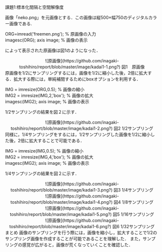課題1:標本化間隔と空間解像度

画像「neko.png」を元画像とする．この画像は縦500×幅750のディジタルカラー画像である.

ORG=imread('freemen.png'); % 原画像の入力  
imagesc(ORG); axis image; % 画像の表示  

によって表示された原画像は図1のようになった．

<div align="center">
![原画像](https://github.com/inagaki-toshihiro/report/blob/master/image/kadai1-1.png?)  
図1　原画像
</div>
原画像を1/2にサンプリングするには，画像を1/2に縮小した後，2倍に拡大する．拡大する際には，単純補間するためにboxオプションを利用する．

IMG = imresize(ORG,0.5); % 画像の縮小  
IMG2 = imresize(IMG,2,'box'); % 画像の拡大  
imagesc(IMG2); axis image; % 画像の表示  

1/2サンプリングの結果を図２に示す．

<div align="center">
![原画像](https://github.com/inagaki-toshihiro/report/blob/master/image/kadai1-2.png?)  
図2 1/2サンプリング
</div>
同様に，1/4サンプリングをするには，1/2サンプリングした画像を1/2に縮小した後，2倍に拡大することで可能である．

IMG = imresize(IMG,0.5); % 画像の縮小  
IMG2 = imresize(IMG,4,'box'); % 画像の拡大  
imagesc(IMG2); axis image; % 画像の表示

1/4サンプリングの結果を図２に示す．

<div align="center">
![原画像](https://github.com/inagaki-toshihiro/report/blob/master/image/kadai1-3.png?)  
図3 1/4サンプリング
</div>
<div align="center">
![原画像](https://github.com/inagaki-toshihiro/report/blob/master/image/kadai1-4.png?)  
図4 1/8サンプリング
</div>
<div align="center">
![原画像](https://github.com/inagaki-toshihiro/report/blob/master/image/kadai1-5.png?)  
図5 1/16サンプリング
</div>
<div align="center">
![原画像](https://github.com/inagaki-toshihiro/report/blob/master/image/kadai1-6.png?)  
図6 1/32サンプリング
</div>
まとめ  
画像のサンプリングを行う際には，画像を縮小し，拡大することで1/2のサンプリング画像を作成することが可能であることを理解した． また，サンプリングの感覚が広がると，画像が荒くなっていくことを確認した．
